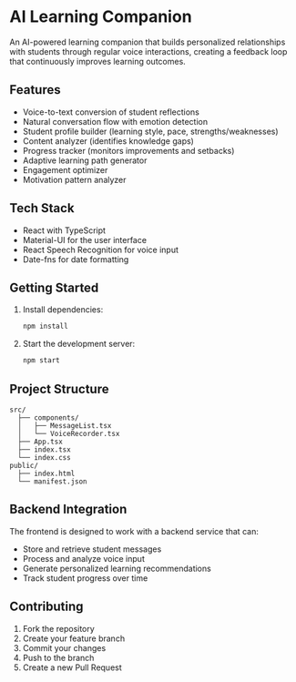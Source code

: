 # AI Learning Companion

An AI-powered learning companion that builds personalized relationships with students through regular voice interactions, creating a feedback loop that continuously improves learning outcomes.

## Features

- Voice-to-text conversion of student reflections
- Natural conversation flow with emotion detection
- Student profile builder (learning style, pace, strengths/weaknesses)
- Content analyzer (identifies knowledge gaps)
- Progress tracker (monitors improvements and setbacks)
- Adaptive learning path generator
- Engagement optimizer
- Motivation pattern analyzer

## Tech Stack

- React with TypeScript
- Material-UI for the user interface
- React Speech Recognition for voice input
- Date-fns for date formatting

## Getting Started

1. Install dependencies:
   ```bash
   npm install
   ```
2. Start the development server:
   ```bash
   npm start
   ```

## Project Structure

```
src/
  ├── components/
  │   ├── MessageList.tsx
  │   └── VoiceRecorder.tsx
  ├── App.tsx
  ├── index.tsx
  └── index.css
public/
  ├── index.html
  └── manifest.json
```

## Backend Integration

The frontend is designed to work with a backend service that can:
- Store and retrieve student messages
- Process and analyze voice input
- Generate personalized learning recommendations
- Track student progress over time

## Contributing

1. Fork the repository
2. Create your feature branch
3. Commit your changes
4. Push to the branch
5. Create a new Pull Request 